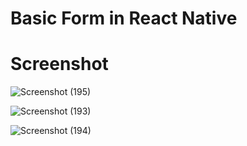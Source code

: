 # Basic Form in React Native

# Screenshot
![Screenshot (195)](https://github.com/mateen27/React-Native-Journey/assets/136830885/2a32c730-6180-4974-8491-7b00a22cac5f)

![Screenshot (193)](https://github.com/mateen27/React-Native-Journey/assets/136830885/b0661623-52fa-4ca8-b968-37a7f393db2d)

![Screenshot (194)](https://github.com/mateen27/React-Native-Journey/assets/136830885/174fb338-8e63-48d2-ba6c-945904f7fe4a)
